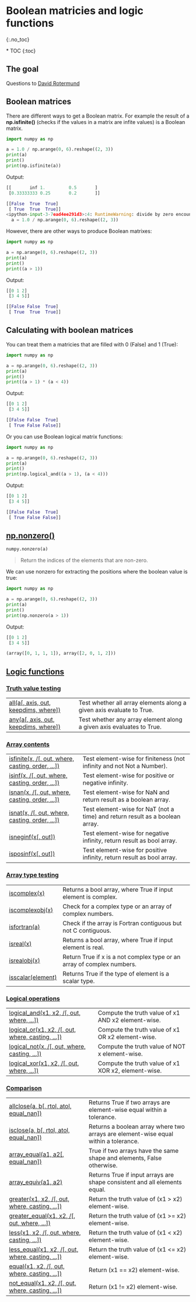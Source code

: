 # Boolean matricies and logic functions
{:.no_toc}

<nav markdown="1" class="toc-class">
* TOC
{:toc}
</nav>

## The goal


Questions to [David Rotermund](mailto:davrot@uni-bremen.de)

## Boolean matrices

There are different ways to get a Boolean matrix. For example the result of a **np.isfinite()** (checks if the values in a matrix are infite values) is a Boolean matrix.

```python
import numpy as np

a = 1.0 / np.arange(0, 6).reshape((2, 3))
print(a)
print()
print(np.isfinite(a))
```

Output: 

```python
[[       inf 1.         0.5       ]
 [0.33333333 0.25       0.2       ]]

[[False  True  True]
 [ True  True  True]]
<ipython-input-3-7ead4ee291d3>:4: RuntimeWarning: divide by zero encountered in divide
  a = 1.0 / np.arange(0, 6).reshape((2, 3))
```

However, there are other ways to produce Boolean matrixes:

```python
import numpy as np

a = np.arange(0, 6).reshape((2, 3))
print(a)
print()
print((a > 1))
```

Output: 

```python
[[0 1 2]
 [3 4 5]]

[[False False  True]
 [ True  True  True]]
```

## Calculating with boolean matrices

You can treat them a matricies that are filled with 0 (False) and 1 (True):

```python
import numpy as np

a = np.arange(0, 6).reshape((2, 3))
print(a)
print()
print((a > 1) * (a < 4))
```

Output: 

```python
[[0 1 2]
 [3 4 5]]

[[False False  True]
 [ True False False]]
```

Or you can use Boolean logical matrix functions:

```python
import numpy as np

a = np.arange(0, 6).reshape((2, 3))
print(a)
print()
print(np.logical_and((a > 1), (a < 4)))
```

Output: 

```python
[[0 1 2]
 [3 4 5]]

[[False False  True]
 [ True False False]]
```

## [np.nonzero()](https://numpy.org/doc/stable/reference/generated/numpy.nonzero.html)

```python
numpy.nonzero(a)
```
> Return the indices of the elements that are non-zero.

We can use nonzero for extracting the positions where the boolean value is true:

```python
import numpy as np

a = np.arange(0, 6).reshape((2, 3))
print(a)
print()
print(np.nonzero(a > 1))
```

Output:

```python
[[0 1 2]
 [3 4 5]]

(array([0, 1, 1, 1]), array([2, 0, 1, 2]))
```

## [Logic functions](https://numpy.org/doc/stable/reference/routines.logic.html)

### [Truth value testing](https://numpy.org/doc/stable/reference/routines.logic.html#truth-value-testing)

|||
|---|---|
|[all(a[, axis, out, keepdims, where])](https://numpy.org/doc/stable/reference/generated/numpy.all.html#numpy.all)|Test whether all array elements along a given axis evaluate to True.|
|[any(a[, axis, out, keepdims, where])](https://numpy.org/doc/stable/reference/generated/numpy.any.html#numpy.any)|Test whether any array element along a given axis evaluates to True.|

### [Array contents](https://numpy.org/doc/stable/reference/routines.logic.html#array-contents)

|||
|---|---|
|[isfinite(x, /[, out, where, casting, order, ...])](https://numpy.org/doc/stable/reference/generated/numpy.isfinite.html#numpy.isfinite)|Test element-wise for finiteness (not infinity and not Not a Number).|
|[isinf(x, /[, out, where, casting, order, ...])](https://numpy.org/doc/stable/reference/generated/numpy.isinf.html#numpy.isinf)|Test element-wise for positive or negative infinity.|
|[isnan(x, /[, out, where, casting, order, ...])](https://numpy.org/doc/stable/reference/generated/numpy.isnan.html#numpy.isnan)|Test element-wise for NaN and return result as a boolean array.|
|[isnat(x, /[, out, where, casting, order, ...])](https://numpy.org/doc/stable/reference/generated/numpy.isnat.html#numpy.isnat)|Test element-wise for NaT (not a time) and return result as a boolean array.|
|[isneginf(x[, out])](https://numpy.org/doc/stable/reference/generated/numpy.isneginf.html#numpy.isneginf)|Test element-wise for negative infinity, return result as bool array.|
|[isposinf(x[, out])](https://numpy.org/doc/stable/reference/generated/numpy.isposinf.html#numpy.isposinf)|Test element-wise for positive infinity, return result as bool array.|

### [Array type testing](https://numpy.org/doc/stable/reference/routines.logic.html#array-type-testing)

|||
|---|---|
|[iscomplex(x)](https://numpy.org/doc/stable/reference/generated/numpy.iscomplex.html#numpy.iscomplex)|Returns a bool array, where True if input element is complex.|
|[iscomplexobj(x)](https://numpy.org/doc/stable/reference/generated/numpy.iscomplexobj.html#numpy.iscomplexobj)|Check for a complex type or an array of complex numbers.|
|[isfortran(a)](https://numpy.org/doc/stable/reference/generated/numpy.isfortran.html#numpy.isfortran)|Check if the array is Fortran contiguous but not C contiguous.|
|[isreal(x)](https://numpy.org/doc/stable/reference/generated/numpy.isreal.html#numpy.isreal)|Returns a bool array, where True if input element is real.|
|[isrealobj(x)](https://numpy.org/doc/stable/reference/generated/numpy.isrealobj.html#numpy.isrealobj)|Return True if x is a not complex type or an array of complex numbers.|
|[isscalar(element)](https://numpy.org/doc/stable/reference/generated/numpy.isscalar.html#numpy.isscalar)|Returns True if the type of element is a scalar type.|

### [Logical operations](https://numpy.org/doc/stable/reference/routines.logic.html#logical-operations)

|||
|---|---|
|[logical_and(x1, x2, /[, out, where, ...])](https://numpy.org/doc/stable/reference/generated/numpy.logical_and.html#numpy.logical_and)|Compute the truth value of x1 AND x2 element-wise.|
|[logical_or(x1, x2, /[, out, where, casting, ...])](https://numpy.org/doc/stable/reference/generated/numpy.logical_or.html#numpy.logical_or)|Compute the truth value of x1 OR x2 element-wise.|
|[logical_not(x, /[, out, where, casting, ...])](https://numpy.org/doc/stable/reference/generated/numpy.logical_not.html#numpy.logical_not)|Compute the truth value of NOT x element-wise.|
|[logical_xor(x1, x2, /[, out, where, ...])](https://numpy.org/doc/stable/reference/generated/numpy.logical_xor.html#numpy.logical_xor)|Compute the truth value of x1 XOR x2, element-wise.|

### [Comparison](https://numpy.org/doc/stable/reference/routines.logic.html#comparison)

|||
|---|---|
|[allclose(a, b[, rtol, atol, equal_nan])](https://numpy.org/doc/stable/reference/generated/numpy.allclose.html#numpy.allclose)|Returns True if two arrays are element-wise equal within a tolerance.|
|[isclose(a, b[, rtol, atol, equal_nan])](https://numpy.org/doc/stable/reference/generated/numpy.isclose.html#numpy.isclose)|Returns a boolean array where two arrays are element-wise equal within a tolerance.|
|[array_equal(a1, a2[, equal_nan])](https://numpy.org/doc/stable/reference/generated/numpy.array_equal.html#numpy.array_equal)|True if two arrays have the same shape and elements, False otherwise.|
|[array_equiv(a1, a2)](https://numpy.org/doc/stable/reference/generated/numpy.array_equiv.html#numpy.array_equiv)|Returns True if input arrays are shape consistent and all elements equal.|
|[greater(x1, x2, /[, out, where, casting, ...])](https://numpy.org/doc/stable/reference/generated/numpy.greater.html#numpy.greater)|Return the truth value of (x1 > x2) element-wise.|
|[greater_equal(x1, x2, /[, out, where, ...])](https://numpy.org/doc/stable/reference/generated/numpy.greater_equal.html#numpy.greater_equal)|Return the truth value of (x1 >= x2) element-wise.|
|[less(x1, x2, /[, out, where, casting, ...])](https://numpy.org/doc/stable/reference/generated/numpy.less.html#numpy.less)|Return the truth value of (x1 < x2) element-wise.|
|[less_equal(x1, x2, /[, out, where, casting, ...])](https://numpy.org/doc/stable/reference/generated/numpy.less_equal.html#numpy.less_equal)|Return the truth value of (x1 <= x2) element-wise.|
|[equal(x1, x2, /[, out, where, casting, ...])](https://numpy.org/doc/stable/reference/generated/numpy.equal.html#numpy.equal)|Return (x1 == x2) element-wise.|
|[not_equal(x1, x2, /[, out, where, casting, ...])](https://numpy.org/doc/stable/reference/generated/numpy.not_equal.html#numpy.not_equal)|Return (x1 != x2) element-wise.|

